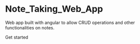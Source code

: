# Note_Taking_Web_App
Web app built with angular to allow CRUD operations and other functionalities on notes.

Get started
